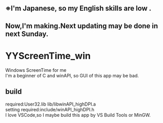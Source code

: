 ## ※I'm Japanese, so my English skills are low .  
## Now,I'm making.Next updating may be done in next Sunday.  
  
# YYScreenTime_win  
Windows ScreenTime for me  
I'm a beginner of C and winAPI, so GUI of this app may be bad.    
  
## build  
required:User32.lib lib/libwinAPI_highDPI.a  
setting required:include/winAPI_highDPI.h  
I love VSCode,so I maybe build this app by VS Build Tools or MinGW.   
